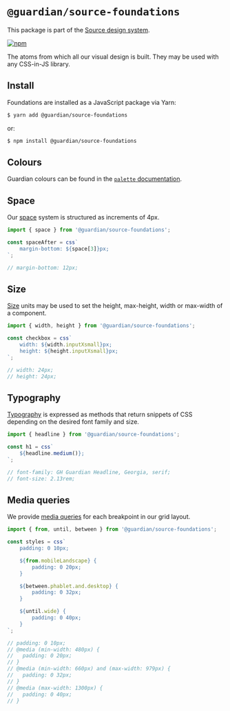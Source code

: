 # `@guardian/source-foundations`

This package is part of the [Source design system](/docs/source/README.md).

[![npm](https://img.shields.io/npm/v/@guardian/source-foundations)](https://www.npmjs.com/package/@guardian/source-foundations)

The atoms from which all our visual design is built. They may be used with any CSS-in-JS library.

## Install

Foundations are installed as a JavaScript package via Yarn:

```sh
$ yarn add @guardian/source-foundations
```

or:

```sh
$ npm install @guardian/source-foundations
```

## Colours

Guardian colours can be found in the [`palette` documentation](https://guardian.github.io/source/?path=/story/packages-source-foundations-palette--page).

## Space

Our [space](https://guardian.github.io/source/?path=/story/packages-source-foundations-space--page) system is structured as increments of 4px.

```js
import { space } from '@guardian/source-foundations';

const spaceAfter = css`
	margin-bottom: ${space[3]}px;
`;

// margin-bottom: 12px;
```

## Size

[Size](https://guardian.github.io/source/?path=/story/packages-source-foundations-size--page) units may be used to set the height, max-height, width or max-width of a component.

```js
import { width, height } from '@guardian/source-foundations';

const checkbox = css`
	width: ${width.inputXsmall}px;
	height: ${height.inputXsmall}px;
`;

// width: 24px;
// height: 24px;
```

## Typography

[Typography](https://guardian.github.io/source/?path=/story/packages-source-foundations-typography--page) is expressed as methods that return snippets of CSS depending on the desired font family and size.

```js
import { headline } from '@guardian/source-foundations';

const h1 = css`
	${headline.medium()};
`;

// font-family: GH Guardian Headline, Georgia, serif;
// font-size: 2.13rem;
```

## Media queries

We provide [media queries](https://guardian.github.io/source/?path=/story/packages-source-foundations-media-queries--page) for each breakpoint in our grid layout.

```js
import { from, until, between } from '@guardian/source-foundations';

const styles = css`
	padding: 0 10px;

	${from.mobileLandscape} {
		padding: 0 20px;
	}

	${between.phablet.and.desktop} {
		padding: 0 32px;
	}

	${until.wide} {
		padding: 0 40px;
	}
`;

// padding: 0 10px;
// @media (min-width: 480px) {
//   padding: 0 20px;
// }
// @media (min-width: 660px) and (max-width: 979px) {
//   padding: 0 32px;
// }
// @media (max-width: 1300px) {
//   padding: 0 40px;
// }
```
